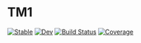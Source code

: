 # TM1

[![Stable](https://img.shields.io/badge/docs-stable-blue.svg)](https://scrambldchannel.github.io/TM1.jl/stable)
[![Dev](https://img.shields.io/badge/docs-dev-blue.svg)](https://scrambldchannel.github.io/TM1.jl/dev)
[![Build Status](https://travis-ci.com/scrambldchannel/TM1.jl.svg?branch=master)](https://travis-ci.com/scrambldchannel/TM1.jl)
[![Coverage](https://codecov.io/gh/scrambldchannel/TM1.jl/branch/master/graph/badge.svg)](https://codecov.io/gh/scrambldchannel/TM1.jl)
